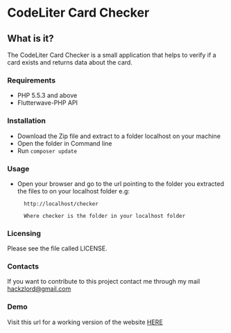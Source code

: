 
# CodeLiter Card Checker

## What is it?
The CodeLiter Card Checker is a small application that helps to verify if a card exists and returns data about the card.

### Requirements
- PHP 5.5.3 and above
- Flutterwave-PHP API

### Installation
- Download the Zip file and extract to a folder localhost on your machine
- Open the folder in Command line
- Run ```composer update```

### Usage
- Open your browser and go to the url pointing to the folder you extracted the files to on your localhost folder
  e.g:
    ```
      http://localhost/checker

      Where checker is the folder in your localhost folder
    ```

### Licensing
Please see the file called LICENSE.

### Contacts
If you want to contribute to this project contact me through my mail hackzlord@gmail.com

### Demo
Visit this url for a working version of the website [HERE](https://codeliter-checker.herokuapp.com)
